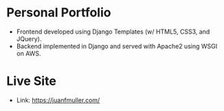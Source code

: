 # Personal Portfolio
* Frontend developed using Django Templates (w/ HTML5, CSS3, and JQuery).
* Backend implemented in Django and served with Apache2 using WSGI on AWS.

# Live Site
* Link: https://juanfmuller.com/
